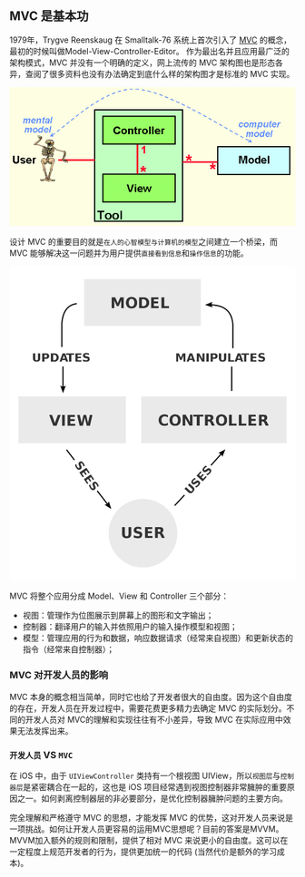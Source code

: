 ## MVC 是基本功

1979年，Trygve Reenskaug 在 Smalltalk-76 系统上首次引入了 [MVC](https://en.wikipedia.org/wiki/Model–view–controller) 的概念，最初的时候叫做Model-View-Controller-Editor。 作为最出名并且应用最广泛的架构模式，MVC 并没有一个明确的定义，网上流传的 MVC 架构图也是形态各异，查阅了很多资料也没有办法确定到底什么样的架构图才是标准的 MVC 实现。  

![MVC](/Architecture/MVC-1979.jpg)  

设计 MVC 的重要目的就是`在人的心智模型与计算机的模型`之间建立一个桥梁，而 MVC 能够解决这一问题并为用户提供`直接看到信息`和`操作信息`的功能。

![MVC](/Architecture/1024px-MVC-Process.png)  

MVC 将整个应用分成 Model、View 和 Controller 三个部分：
- 视图：管理作为位图展示到屏幕上的图形和文字输出；
- 控制器：翻译用户的输入并依照用户的输入操作模型和视图；
- 模型：管理应用的行为和数据，响应数据请求（经常来自视图）和更新状态的指令（经常来自控制器）；

### MVC 对开发人员的影响  
MVC 本身的概念相当简单，同时它也给了开发者很大的自由度。因为这个自由度的存在，开发人员在开发过程中，需要花费更多精力去确定 MVC 的实际划分。不同的开发人员对 MVC的理解和实现往往有不小差异，导致 MVC 在实际应用中效果无法发挥出来。

### `开发人员` VS `MVC` 

在 iOS 中，由于 `UIViewController` 类持有一个根视图 UIView，所以`视图层`与`控制器层`是紧密耦合在一起的，这也是 iOS 项目经常遇到视图控制器非常臃肿的重要原因之一。如何剥离控制器层的非必要部分，是优化控制器臃肿问题的主要方向。 

完全理解和严格遵守 MVC 的思想，才能发挥 MVC 的优势，这对开发人员来说是一项挑战。如何让开发人员更容易的运用MVC思想呢？目前的答案是MVVM。 MVVM加入额外的规则和限制，提供了相对 MVC 来说更小的自由度。这可以在一定程度上规范开发者的行为，提供更加统一的代码 (当然代价是额外的学习成本)。



